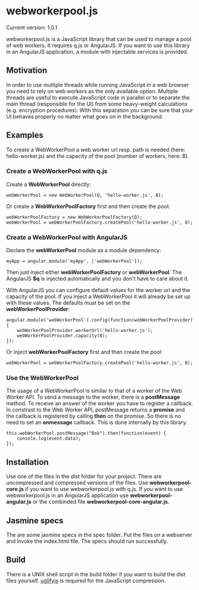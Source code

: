 webworkerpool.js
================

Current version: 1.0.1

webworkerpool.js is a JavaScript library that can be used to manage a pool of web workers. It requires q.js or AngularJS.
If you want to use this library in an AngularJS application, a module with injectable services is provided.

Motivation
----------
In order to use multiple threads while running JavaScript in a web browser you need to rely on web workers as the only available option. 
Multiple threads are useful to execute JavaScript code in parallel or to separate the main thread (responsible for the UI) from some
heavy-weight calculations (e.g. encryption procedures). With this separation you can be sure that your 
UI behaves properly no matter what goes on in the background.

Examples
-------
To create a WebWorkerPool a web worker url resp. path is needed (here: hello-worker.js) and the capacity of the pool (number of workers, here: 8).

### Create a WebWorkerPool with q.js

Create a **WebWorkerPool** directly:

    webWorkerPool = new WebWorkerPool(Q, 'hello-worker.js', 8);

Or create a **WebWorkerPoolFactory** first and then create the pool:

    webWorkerPoolFactory = new WebWorkerPoolFactory(Q);
    webWorkerPool = webWorkerPoolFactory.createPool('hello-worker.js', 8);

### Create a WebWorkerPool with AngularJS

Declare the **webWorkerPool** module as a module dependency:

    myApp = angular.module('myApp', ['webWorkerPool']);

Then just inject either **webWorkerPoolFactory** or **webWorkerPool**. The AngularJS **$q** is injected automatically and you don't have to care about it.

With AngularJS you can configure default values for the worker url and the capacity of the pool. If you inject a WebWorkerPool it will already be set up with these values.
The defaults must be set on the **webWorkerPoolProvider**:

   	angular.module('webWorkerPool').config(function(webWorkerPoolProvider) {
		webWorkerPoolProvider.workerUrl('hello-worker.js');
		webWorkerPoolProvider.capacity(8);
	});

Or inject **webWorkerPoolFactory** first and then create the pool:

    webWorkerPool = webWorkerPoolFactory.createPool('hello-worker.js', 8);

### Use the WebWorkerPool

The usage of a WebWorkerPool is similar to that of a worker of the Web Worker API. To send a message to the worker, there is a **postMessage** method. To receive an answer of the worker
you have to register a callback. In constrast to the Web Worker API, postMessage returns a **promise** and the callback is registered by calling **then** on the promise. So there
is no need to set an **onmessage** callback. This is done internally by this library.

    this.webWorkerPool.postMessage("Bob").then(function(event) {
        console.log(event.data);
    });

Installation
------------
Use one of the files in the dist folder for your project. There are uncompressed and compressed versions of the files. Use **webworkerpool-core.js** if you want to use webworkerpool.js with q.js. If you want to use webworkerpool.js in an AngularJS application use **webworkerpool-angular.js** or the combinded file **webworkerpool-core-angular.js**.

Jasmine specs
-------------
The are some jasmine specs in the spec folder. Put the files on a webserver and invoke the index.html file. The specs should run successfully.

Build
-----
There is a UNIX shell script in the build folder if you want to build the dist files yourself. [uglifyjs](https://github.com/mishoo/UglifyJS2) is required for the JavaScript compression.
